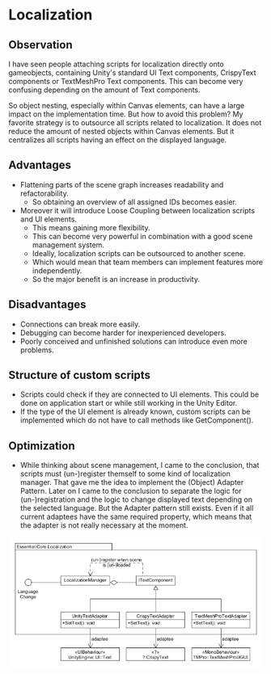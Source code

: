 # Localization

## Observation
I have seen people attaching scripts for localization directly onto gameobjects, containing Unity's standard UI Text components,
CrispyText components or TextMeshPro Text components. This can become very confusing depending on the amount of Text components.

So object nesting, especially within Canvas elements, can have a large impact on the implementation time. But how to avoid this problem?
My favorite strategy is to outsource all scripts related to localization. It does not reduce the amount of nested objects within
Canvas elements. But it centralizes all scripts having an effect on the displayed language.

## Advantages
+ Flattening parts of the scene graph increases readability and refactorability. 
    + So obtaining an overview of all assigned IDs becomes easier.
+ Moreover it will introduce Loose Coupling between localization scripts and UI elements.
    + This means gaining more flexibility.
    + This can become very powerful in combination with a good scene management system.
    + Ideally, localization scripts can be outsourced to another scene.
    + Which would mean that team members can implement features more independently.
    + So the major benefit is an increase in productivity.

## Disadvantages
- Connections can break more easily.
- Debugging can become harder for inexperienced developers.
- Poorly conceived and unfinished solutions can introduce even more problems.

## Structure of custom scripts
- Scripts could check if they are connected to UI elements. This could be done on application start or while still working in the Unity Editor.
- If the type of the UI element is already known, custom scripts can be implemented which do not have to call methods like GetComponent().

## Optimization
- While thinking about scene management, I came to the conclusion, that scripts must (un-)register themself to some kind of localization manager. That gave me the idea to implement the (Object) Adapter Pattern. Later on I came to the conclusion to separate the logic for (un-)registration and the logic to change displayed text depending on the selected language. But the Adapter pattern still exists. Even if it all current adaptees have the same required property, which means that the adapter is not really necessary at the moment.

![The image shows the benefit of using the adapter pattern for localization](https://github.com/lars-wobus/unity-essential-core/blob/master/resources/custom-adapter-pattern---localization/custom-adapter-pattern.png)
